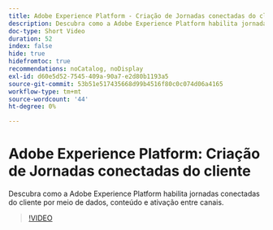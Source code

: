 ```yaml
---
title: Adobe Experience Platform - Criação de Jornadas conectadas do cliente
description: Descubra como a Adobe Experience Platform habilita jornadas conectadas do cliente por meio de dados, conteúdo e ativação entre canais.
doc-type: Short Video
duration: 52
index: false
hide: true
hidefromtoc: true
recommendations: noCatalog, noDisplay
exl-id: d60e5d52-7545-409a-90a7-e2d80b1193a5
source-git-commit: 53b51e517435668d99b4516f80c0c074d06a4165
workflow-type: tm+mt
source-wordcount: '44'
ht-degree: 0%

---
```


# Adobe Experience Platform: Criação de Jornadas conectadas do cliente

Descubra como a Adobe Experience Platform habilita jornadas conectadas do cliente por meio de dados, conteúdo e ativação entre canais.

<!-- 62_S655_3442541_51_adobe-experience-platform-building-connected-customer-journeys -->
>[!VIDEO](https://video.tv.adobe.com/v/3458326/?learn=on&enablevpops=true)

